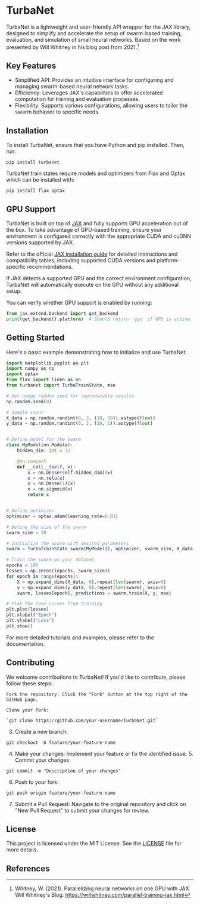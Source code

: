 # TurbaNet

TurbaNet is a lightweight and user-friendly API wrapper for the JAX library, designed to simplify and accelerate the setup of swarm-based training, evaluation, and simulation of small neural networks.​ Based on the work presented by Will Whitney in his blog post from 2021.[^1]

## Key Features

- Simplified API: Provides an intuitive interface for configuring and managing swarm-based neural network tasks.​
- Efficiency: Leverages JAX's capabilities to offer accelerated computation for training and evaluation processes.​
- Flexibility: Supports various configurations, allowing users to tailor the swarm behavior to specific needs.​

## Installation

To install TurbaNet, ensure that you have Python and pip installed. Then, run:

`pip install turbanet`

TurbaNet train states require models and optimizers from Flax and Optax which can be installed with:

`pip install flax optax`

## GPU Support

TurbaNet is built on top of [JAX](https://docs.jax.dev/en/latest/index.html) and fully supports GPU acceleration out of the box. To take advantage of GPU-based training, ensure your environment is configured correctly with the appropriate CUDA and cuDNN versions supported by JAX.

Refer to the official [JAX installation guide](https://docs.jax.dev/en/latest/installation.html) for detailed instructions and compatibility tables, including supported CUDA versions and platform-specific recommendations.

If JAX detects a supported GPU and the correct environment configuration, TurbaNet will automatically execute on the GPU without any additional setup.

You can verify whether GPU support is enabled by running:

```python
from jax.extend.backend import get_backend
print(get_backend().platform)  # Should return 'gpu' if GPU is active
```

## Getting Started

Here's a basic example demonstrating how to initialize and use TurbaNet:

```python
import matplotlib.pyplot as plt
import numpy as np
import optax
from flax import linen as nn
from turbanet import TurbaTrainState, mse

# Set numpy random seed for reproducable results
np.random.seed(0)

# Sample input
X_data = np.random.randint(0, 2, (10, 10)).astype(float)
y_data = np.random.randint(0, 2, (10, 1)).astype(float)


# Define model for the swarm
class MyModel(nn.Module):
    hidden_dim: int = 32

    @nn.compact
    def __call__(self, x):
        x = nn.Dense(self.hidden_dim)(x)
        x = nn.relu(x)
        x = nn.Dense(1)(x)
        x = nn.sigmoid(x)
        return x


# Define optimizer
optimizer = optax.adam(learning_rate=0.01)

# Define the size of the swarm
swarm_size = 10

# Initialize the swarm with desired parameters
swarm = TurbaTrainState.swarm(MyModel(), optimizer, swarm_size, X_data[0].reshape(1, -1))

# Train the swarm on your dataset
epochs = 100
losses = np.zeros((epochs, swarm_size))
for epoch in range(epochs):
    X = np.expand_dims(X_data, 0).repeat(len(swarm), axis=0)
    y = np.expand_dims(y_data, 0).repeat(len(swarm), axis=0)
    swarm, losses[epoch], predictions = swarm.train(X, y, mse)

# Plot the loss curves from training
plt.plot(losses)
plt.xlabel("Epoch")
plt.ylabel("Loss")
plt.show()

```

For more detailed tutorials and examples, please refer to the documentation.

## Contributing

We welcome contributions to TurbaNet! If you'd like to contribute, please follow these steps:

    Fork the repository: Click the "Fork" button at the top right of the GitHub page.​

    Clone your fork:

    `git clone https://github.com/your-username/TurbaNet.git`

3. Create a new branch:

`git checkout -b feature/your-feature-name`

4. Make your changes: Implement your feature or fix the identified issue.​ 5. Commit your changes:

`git commit -m "Description of your changes"`

6. Push to your fork:

`git push origin feature/your-feature-name`

7. Submit a Pull Request: Navigate to the original repository and click on "New Pull Request" to submit your changes for review.​

## License
This project is licensed under the MIT License. See the [LICENSE](https://github.com/EthanSchmitt7/TurbaNet/blob/main/LICENSE) file for more details.

## References
[^1]: Whitney, W. (2021). Parallelizing neural networks on one GPU with JAX. Will Whitney's Blog.
https://willwhitney.com/parallel-training-jax.html
